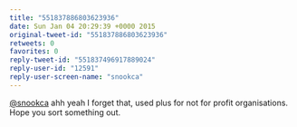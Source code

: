 ```yaml
---
title: "551837886803623936"
date: Sun Jan 04 20:29:39 +0000 2015
original-tweet-id: "551837886803623936"
retweets: 0
favorites: 0
reply-tweet-id: "551837496917889024"
reply-user-id: "12591"
reply-user-screen-name: "snookca"
---
```

<a href="https://twitter.com/snookca">@snookca</a> ahh yeah I forget that, used plus for not for profit organisations. Hope you sort something out.
